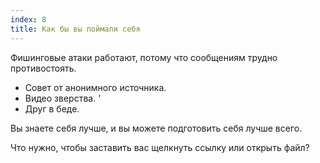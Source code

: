```yaml
---
index: 8
title: Как бы вы поймали себя
---
```

Фишинговые атаки работают, потому что сообщениям трудно противостоять.

*   Совет от анонимного источника.
*   Видео зверства. '
*   Друг в беде.

Вы знаете себя лучше, и вы можете подготовить себя лучше всего.

Что нужно, чтобы заставить вас щелкнуть ссылку или открыть файл?